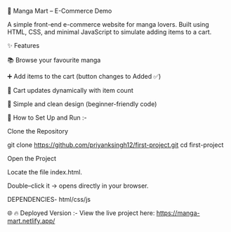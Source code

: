 🛒 Manga Mart – E-Commerce Demo

A simple front-end e-commerce website for manga lovers.
Built using HTML, CSS, and minimal JavaScript to simulate adding items to a cart.

✨ Features

📚 Browse your favourite manga

➕ Add items to the cart (button changes to Added ✅)

🛒 Cart updates dynamically with item count

🎨 Simple and clean design (beginner-friendly code)

🚀 How to Set Up and Run :-

Clone the Repository

git clone https://github.com/priyanksingh12/first-project.git
cd first-project

Open the Project

Locate the file index.html.

Double–click it → opens directly in your browser.

DEPENDENCIES- html/css/js

🌐 🔥 Deployed Version :-
View the live project here: https://manga-mart.netlify.app/
